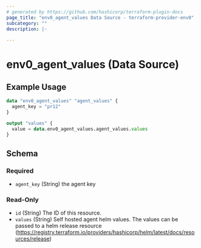 ```yaml
---
# generated by https://github.com/hashicorp/terraform-plugin-docs
page_title: "env0_agent_values Data Source - terraform-provider-env0"
subcategory: ""
description: |-
  
---
```


# env0_agent_values (Data Source)



## Example Usage

```terraform
data "env0_agent_values" "agent_values" {
  agent_key = "pr12"
}

output "values" {
  value = data.env0_agent_values.agent_values.values
}
```

<!-- schema generated by tfplugindocs -->
## Schema

### Required

- `agent_key` (String) the agent key

### Read-Only

- `id` (String) The ID of this resource.
- `values` (String) Self hosted agent helm values. The values can be passed to a helm release resource (https://registry.terraform.io/providers/hashicorp/helm/latest/docs/resources/release)
